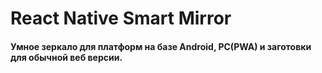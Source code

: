 # React Native Smart Mirror

#### Умное зеркало для платформ на базе Android, PC(PWA) и заготовки для обычной веб версии.

